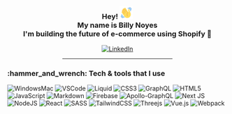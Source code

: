 <div align="center">
  <h3>Hey! <img src="https://github.com/BillyNoyes/BillyNoyes/blob/master/wave-hello.gif?raw=true" width="30px"><br />My name is Billy Noyes <br />I'm building the future of e-commerce using Shopify 🚀</h3>
  
  [![LinkedIn](https://img.shields.io/badge/LinkedIn-%230077B5.svg?logo=linkedin&logoColor=white)](https://linkedin.com/in/billynoyes)
  
  <hr width="50%">
</div>

<h3>:hammer_and_wrench: Tech & tools that I use</h3>

![WindowsMac](https://img.shields.io/badge/Windows-MacOS-informational?style=for-the-badge&logo=Windows&logoColor=0078D6&color=white)
![VSCode](https://img.shields.io/badge/Editor-VSCode-informational?style=for-the-badge&logo=Visual-Studio-Code&logoColor=orange&color=007ACC)
![Liquid](https://img.shields.io/badge/Shopify-Liquid-informational?style=for-the-badge&logo=Shopify&logoColor=green&color=green)
![CSS3](https://img.shields.io/badge/css3-%231572B6.svg?style=for-the-badge&logo=css3&logoColor=white)
![GraphQL](https://img.shields.io/badge/-GraphQL-E10098?style=for-the-badge&logo=graphql&logoColor=white)
![HTML5](https://img.shields.io/badge/html5-%23E34F26.svg?style=for-the-badge&logo=html5&logoColor=white)
![JavaScript](https://img.shields.io/badge/javascript-%23323330.svg?style=for-the-badge&logo=javascript&logoColor=%23F7DF1E) ![Markdown](https://img.shields.io/badge/markdown-%23000000.svg?style=for-the-badge&logo=markdown&logoColor=white)
![Firebase](https://img.shields.io/badge/firebase-%23039BE5.svg?style=for-the-badge&logo=firebase)
![Apollo-GraphQL](https://img.shields.io/badge/-ApolloGraphQL-311C87?style=for-the-badge&logo=apollo-graphql)
![Next JS](https://img.shields.io/badge/Next-black?style=for-the-badge&logo=next.js&logoColor=white)
![NodeJS](https://img.shields.io/badge/node.js-6DA55F?style=for-the-badge&logo=node.js&logoColor=white)
![React](https://img.shields.io/badge/react-%2320232a.svg?style=for-the-badge&logo=react&logoColor=%2361DAFB)
![SASS](https://img.shields.io/badge/SASS-hotpink.svg?style=for-the-badge&logo=SASS&logoColor=white)
![TailwindCSS](https://img.shields.io/badge/tailwindcss-%2338B2AC.svg?style=for-the-badge&logo=tailwind-css&logoColor=white) ![Threejs](https://img.shields.io/badge/threejs-black?style=for-the-badge&logo=three.js&logoColor=white)
![Vue.js](https://img.shields.io/badge/vuejs-%2335495e.svg?style=for-the-badge&logo=vuedotjs&logoColor=%234FC08D)
![Webpack](https://img.shields.io/badge/webpack-%238DD6F9.svg?style=for-the-badge&logo=webpack&logoColor=black)



  
